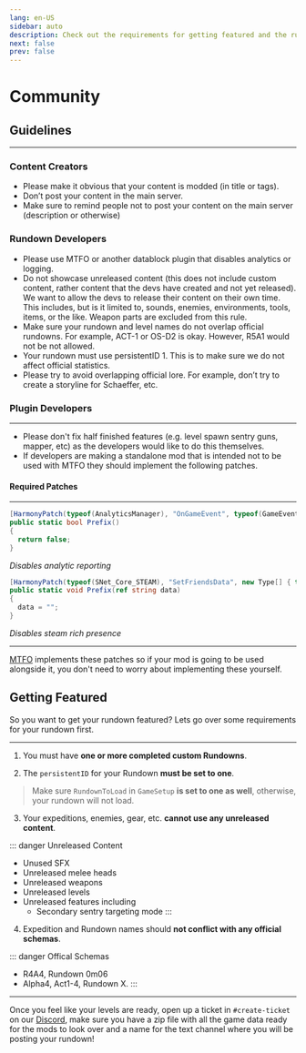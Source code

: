 ```yaml
---
lang: en-US
sidebar: auto
description: Check out the requirements for getting featured and the rules for our community!
next: false
prev: false
---
```


# Community 

## Guidelines
<hr>

### Content Creators

- Please make it obvious that your content is modded (in title or tags).
- Don’t post your content in the main server.
- Make sure to remind people not to post your content on the main server (description or otherwise)

### Rundown Developers

- Please use MTFO or another datablock plugin that disables analytics or logging.
- Do not showcase unreleased content (this does not include custom content, rather content that the devs have created and not yet released). We want to allow the devs to release their content on their own time. This includes, but is it limited to, sounds, enemies, environments, tools, items, or the like. Weapon parts are excluded from this rule.
- Make sure your rundown and level names do not overlap official rundowns. For example, ACT-1 or OS-D2 is okay. However, R5A1 would not be not allowed.
- Your rundown must use persistentID 1. This is to make sure we do not affect official statistics.
- Please try to avoid overlapping official lore. For example, don’t try to create a storyline for Schaeffer, etc.

### Plugin Developers 
<hr>

- Please don't fix half finished features (e.g. level spawn sentry guns, mapper, etc) as the developers would like to do this themselves.
- If developers are making a standalone mod that is intended not to be used with MTFO they should implement the following patches.

#### Required Patches
<hr>

```cs
[HarmonyPatch(typeof(AnalyticsManager), "OnGameEvent", typeof(GameEventData))]
public static bool Prefix()
{
  return false;
}
```
_Disables analytic reporting_

```cs
[HarmonyPatch(typeof(SNet_Core_STEAM), "SetFriendsData", new Type[] { typeof(FriendsDataType), typeof(string) })]
public static void Prefix(ref string data)
{
  data = "";
}
```
_Disables steam rich presence_

<hr>

[MTFO](https://github.com/GTFO-Modding/MTFO/) implements these patches so if your mod is going to be used alongside it, you don't need to worry about implementing these yourself.

## Getting Featured
So you want to get your rundown featured? Lets go over some requirements for your rundown first.

<hr>

1) You must have **one or more completed custom Rundowns**.

1) The `persistentID` for your Rundown **must be set to one**.

> Make sure `RundownToLoad` in `GameSetup` **is set to one as well**, otherwise, your rundown will not load.

3) Your expeditions, enemies, gear, etc. **cannot use any unreleased content**.

::: danger Unreleased Content
* Unused SFX
* Unreleased melee heads
* Unreleased weapons
* Unreleased levels
* Unreleased features including
    * Secondary sentry targeting mode
:::

4) Expedition and Rundown names should **not conflict with any official schemas**.

::: danger Offical Schemas
* R4A4, Rundown 0m06
* Alpha4, Act1-4, Rundown X.
:::

<hr>

Once you feel like your levels are ready, open up a ticket in `#create-ticket` on our [Discord](https://discord.com/invite/rRMPtv4FAh), make sure you have a zip file with all the game data ready for the mods to look over and a name for the text channel where you will be posting your rundown! 